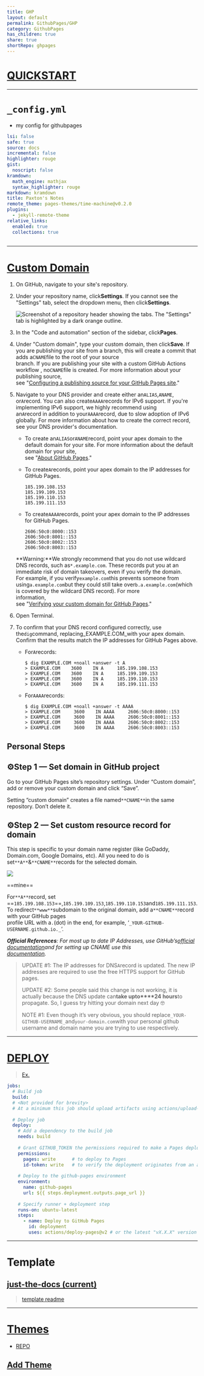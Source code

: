 ```yaml
---  
title: GHP  
layout: default  
permalink: GithubPages/GHP  
category: GithubPages  
has_children: true  
share: true    
shortRepo: ghpages       
---  
```

  
# [QUICKSTART](https://docs.github.com/en/pages/quickstart)  
  
___    
  
# `_config.yml`  
  
- my config for githubpages  
  
```yml    
lsi: false  
safe: true  
source: docs  
incremental: false  
highlighter: rouge  
gist:  
  noscript: false  
kramdown:  
  math_engine: mathjax  
  syntax_highlighter: rouge  
markdown: kramdown  
title: Paxton's Notes  
remote_theme: pages-themes/time-machine@v0.2.0  
plugins:  
  - jekyll-remote-theme  
relative_links:  
  enabled: true  
  collections: true  
  
```    
  
    
---    
  
# [Custom Domain](https://docs.github.com/en/pages/configuring-a-custom-domain-for-your-github-pages-site)  
  
1. On GitHub, navigate to your site's repository.  
  
2. Under your repository name, click**Settings**. If you cannot see the "Settings" tab, select the dropdown menu, then click**Settings**.  
  
   ![Screenshot of a repository header showing the tabs. The "Settings" tab is highlighted by a dark orange outline.](https://docs.github.com/assets/cb-28266/images/help/repository/repo-actions-settings.png)  
  
3. In the "Code and automation" section of the sidebar, click**Pages**.  
  
4. Under "Custom domain", type your custom domain, then click**Save**. If you are publishing your site from a branch, this will create a commit that adds a`CNAME`file to the root of your source  
   branch. If you are publishing your site with a custom GitHub Actions workflow , no`CNAME`file is created. For more information about your publishing source,  
   see "[Configuring a publishing source for your GitHub Pages site](https://docs.github.com/en/pages/getting-started-with-github-pages/configuring-a-publishing-source-for-your-github-pages-site)."  
  
5. Navigate to your DNS provider and create either an`ALIAS`,`ANAME`, or`A`record. You can also create`AAAA`records for IPv6 support. If you're implementing IPv6 support, we highly recommend using  
   an`A`record in addition to your`AAAA`record, due to slow adoption of IPv6 globally. For more information about how to create the correct record, see your DNS provider's documentation.  
  
    - To create an`ALIAS`or`ANAME`record, point your apex domain to the default domain for your site. For more information about the default domain for your site,  
      see "[About GitHub Pages](https://docs.github.com/en/pages/getting-started-with-github-pages/about-github-pages#types-of-github-pages-sites)."  
    - To create`A`records, point your apex domain to the IP addresses for GitHub Pages.  
  
        ```shell    
        185.199.108.153    
        185.199.109.153    
        185.199.110.153    
        185.199.111.153    
        ```    
  
    - To create`AAAA`records, point your apex domain to the IP addresses for GitHub Pages.  
  
        ```shell    
        2606:50c0:8000::153    
        2606:50c0:8001::153    
        2606:50c0:8002::153    
        2606:50c0:8003::153    
        ```    
  
   **Warning:**We strongly recommend that you do not use wildcard DNS records, such as`*.example.com`. These records put you at an immediate risk of domain takeovers, even if you verify the domain.  
   For example, if you verify`example.com`this prevents someone from using`a.example.com`but they could still take over`b.a.example.com`(which is covered by the wildcard DNS record). For more  
   information,  
   see "[Verifying your custom domain for GitHub Pages](https://docs.github.com/en/pages/configuring-a-custom-domain-for-your-github-pages-site/verifying-your-custom-domain-for-github-pages)."  
  
6. Open Terminal.  
  
7. To confirm that your DNS record configured correctly, use the`dig`command, replacing_EXAMPLE.COM_with your apex domain. Confirm that the results match the IP addresses for GitHub Pages above.  
  
    - For`A`records:  
  
        ```shell    
        $ dig EXAMPLE.COM +noall +answer -t A    
        > EXAMPLE.COM    3600    IN A     185.199.108.153    
        > EXAMPLE.COM    3600    IN A     185.199.109.153    
        > EXAMPLE.COM    3600    IN A     185.199.110.153    
        > EXAMPLE.COM    3600    IN A     185.199.111.153    
        ```    
  
    - For`AAAA`records:  
  
        ```shell    
        $ dig EXAMPLE.COM +noall +answer -t AAAA    
        > EXAMPLE.COM     3600    IN AAAA     2606:50c0:8000::153    
        > EXAMPLE.COM     3600    IN AAAA     2606:50c0:8001::153    
        > EXAMPLE.COM     3600    IN AAAA     2606:50c0:8002::153    
        > EXAMPLE.COM     3600    IN AAAA     2606:50c0:8003::153    
        ```    
  
## Personal Steps  
  
## ⚙️Step 1 — Set domain in GitHub project  
  
Go to your GitHub Pages site’s repository settings. Under “Custom domain”, add or remove your custom domain and click “Save”.  
  
Setting “custom domain” creates a file named`**CNAME**`in the same repository. Don’t delete it.  
  
## ⚙️Step 2 — Set custom resource record for domain  
  
This step is specific to your domain name register (like GoDaddy, Domain.com, Google Domains, etc). All you need to do is set`**A**`&`**CNAME**`records for the selected domain.  
  
![](https://miro.medium.com/v2/resize:fit:2000/1*lT1CCfb9jX74vGrsF5AoLA.png)  
  
==mine==  
  
For`**A**`record, set ==`185.199.108.153`==,`185.199.109.153`,`185.199.110.153`and`185.199.111.153`. To redirect`**www**`subdomain to the original domain, add a`**CNAME**`record with your GitHub pages  
profile URL with a`.`(dot) in the end, for example, ‘`_YOUR-GITHUB-USERNAME.github.io._`’.  
  
**_Official References_**_: For most up to date IP Addresses, use GitHub’s_[_official documentation_](https://help.github.com/articles/setting-up-an-apex-domain/)_and for setting up CNAME use this_[  
_documentation_](https://help.github.com/articles/setting-up-a-www-subdomain/)_._  
  
  
  
> UPDATE #1: The IP addresses for DNS`A`record is updated. The new IP addresses are required to use the free HTTPS support for GitHub pages.  
>  
> UPDATE #2: Some people said this change is not working, it is actually because the DNS update can**take upto****24 hours**to propagate. So, I guess try hitting your domain next day 🤓  
>  
> NOTE #1: Even though it’s very obvious, you should replace`_YOUR-GITHUB-USERNAME_`and`your-domain.com`with your personal github username and domain name you are trying to use respectively.  
  
---  
  
# [DEPLOY](https://github.com/actions/deploy-pages)  
> [Ex.](https://github.com/JamesIves/github-pages-deploy-action)  
  
```yaml  
jobs:  
  # Build job  
  build:  
  # <Not provided for brevity>  
  # At a minimum this job should upload artifacts using actions/upload-pages-artifact  
  
  # Deploy job  
  deploy:  
    # Add a dependency to the build job  
    needs: build  
  
    # Grant GITHUB_TOKEN the permissions required to make a Pages deployment  
    permissions:  
      pages: write      # to deploy to Pages  
      id-token: write   # to verify the deployment originates from an appropriate source  
  
    # Deploy to the github-pages environment  
    environment:  
      name: github-pages  
      url: ${{ steps.deployment.outputs.page_url }}  
  
    # Specify runner + deployment step  
    runs-on: ubuntu-latest  
    steps:  
      - name: Deploy to GitHub Pages  
        id: deployment  
        uses: actions/deploy-pages@v2 # or the latest "vX.X.X" version tag for this action  
```  
  
---  
  
# Template  
  
## [just-the-docs (current)](https://github.com/just-the-docs/just-the-docs)  
  
> [template readme](https://github.com/just-the-docs/just-the-docs-template/blob/main/README.md#hosting-your-docs-from-an-existing-project-repo)  
---    
  
# [Themes](https://pages.github.com/themes/)  
  
- [REPO](https://github.com/pages-themes)  
  
## [Add Theme](https://docs.github.com/en/pages/setting-up-a-github-pages-site-with-jekyll/adding-a-theme-to-your-github-pages-site-using-jekyll)    
    
